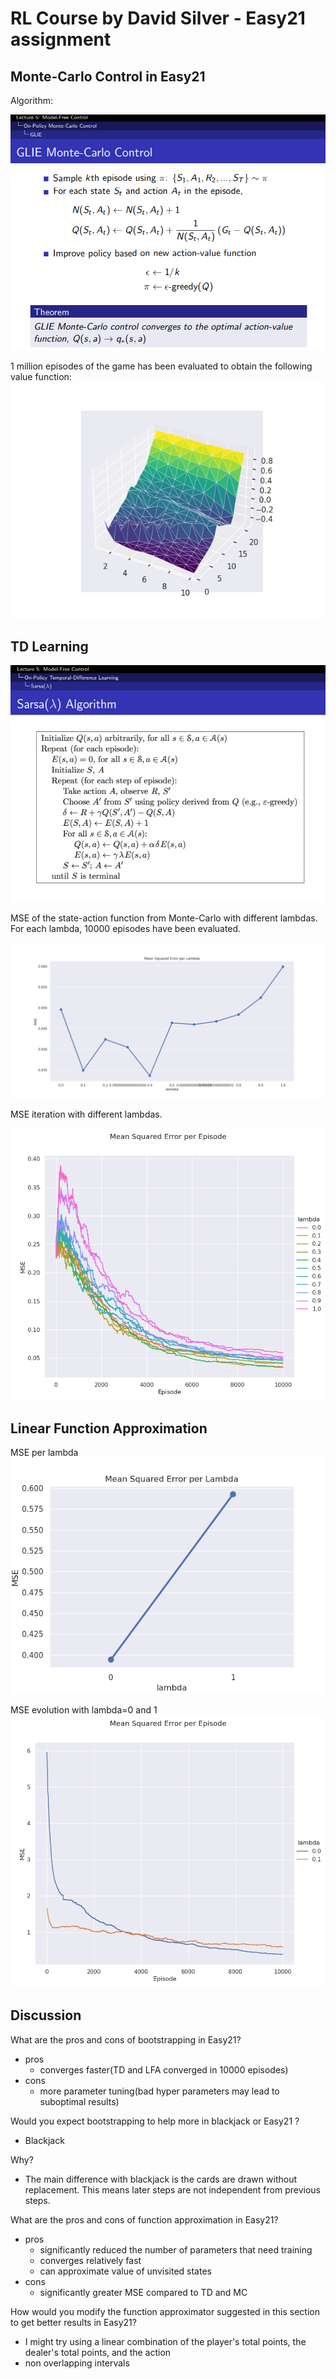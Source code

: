 # RL Course by David Silver - Easy21 assignment

## Monte-Carlo Control in Easy21

Algorithm:

![](https://github.com/imjamesku/RL-easy21/blob/master/figs/MC.png?raw=true)

1 million episodes of the game has been evaluated to obtain the following value function:
![](https://github.com/imjamesku/RL-easy21/blob/master/figs/MC_1e6.png?raw=true)

## TD Learning

![](https://github.com/imjamesku/RL-easy21/blob/master/figs/Sarsa_lambda.png?raw=true)

MSE of the state-action function from Monte-Carlo with different lambdas. For each lambda, 10000 episodes have been evaluated.

![](https://github.com/imjamesku/RL-easy21/blob/master/figs/MSE_lambda.png?raw=true)

MSE iteration with different lambdas.

![](https://github.com/imjamesku/RL-easy21/blob/master/figs/MSE_episode.png?raw=true)

## Linear Function Approximation

MSE per lambda
![](https://github.com/imjamesku/RL-easy21/blob/master/figs/lfa_MSE_per_lambda.png?raw=true)

MSE evolution with lambda=0 and 1
![](https://github.com/imjamesku/RL-easy21/blob/master/figs/lfa_MSE_evolution.png?raw=true)

## Discussion

What are the pros and cons of bootstrapping in Easy21?

- pros
  - converges faster(TD and LFA converged in 10000 episodes)
- cons
  - more parameter tuning(bad hyper parameters may lead to suboptimal results)

Would you expect bootstrapping to help more in blackjack or Easy21 ?

- Blackjack

Why?

- The main difference with blackjack is the cards are drawn without replacement. This means later steps are not independent from previous steps.

What are the pros and cons of function approximation in Easy21?

- pros
  - significantly reduced the number of parameters that need training
  - converges relatively fast
  - can approximate value of unvisited states
- cons
  - significantly greater MSE compared to TD and MC

How would you modify the function approximator suggested in this section
to get better results in Easy21?

- I might try using a linear combination of the player's total points, the dealer's total points, and the action
- non overlapping intervals
